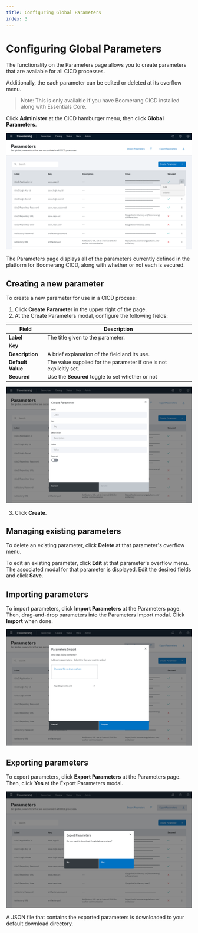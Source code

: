 ```yaml
---
title: Configuring Global Parameters
index: 3
---
```


# Configuring Global Parameters

The functionality on the Parameters page allows you to create parameters that are available for all CICD processes. 

Additionally, the each parameter can be edited or deleted at its overflow menu.

> Note: This is only available if you have Boomerang CICD installed along with Essentials Core. 

Click **Administer** at the CICD hamburger menu, then click **Global Parameters**.

![Parameters](./assets/img/CICD-admin-global.png)

The Parameters page displays all of the parameters currently defined in the platform for Boomerang CICD, along with whether or not each is secured.

## Creating a new parameter

To create a new parameter for use in a CICD process:

1. Click **Create Parameter** in the upper right of the page.
2. At the Create Parameters modal, configure the following fields:

| Field | Description |
| --- | --- |
| **Label** | The title given to the parameter. |
| **Key** | |
| **Description** | A brief explanation of the field and its use. |
| **Default Value** | The value supplied for the parameter if one is not explicitly set.|
| **Secured** | Use the **Secured** toggle to set whether or not          |

![Parameters](./assets/img/CICD-admin-global-create.png)

3. Click **Create**.

## Managing existing parameters

To delete an existing parameter, click **Delete** at that parameter's overflow menu.

To edit an existing parameter, click **Edit** at that parameter's overflow menu. The associated modal for that parameter is displayed. Edit the desired fields and click **Save**.

## Importing parameters

To import parameters, click **Import Parameters** at the Parameters page. Then, drag-and-drop parameters into the Parameters Import modal. Click **Import** when done.

![Parameters](./assets/img/CICD-admin-global-import.png)

## Exporting parameters

To export parameters, click **Export Parameters** at the Parameters page. Then, click **Yes** at the Export Parameters modal.

![Parameters](./assets/img/CICD-admin-global-export.png)

A JSON file that contains the exported parameters is downloaded to your default download directory.

